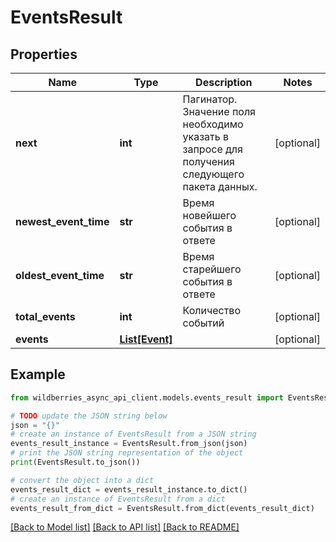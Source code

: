 # EventsResult


## Properties

Name | Type | Description | Notes
------------ | ------------- | ------------- | -------------
**next** | **int** | Пагинатор. Значение поля необходимо указать в запросе для получения следующего пакета данных. | [optional] 
**newest_event_time** | **str** | Время новейшего события в ответе | [optional] 
**oldest_event_time** | **str** | Время старейшего события в ответе | [optional] 
**total_events** | **int** | Количество событий | [optional] 
**events** | [**List[Event]**](Event.md) |  | [optional] 

## Example

```python
from wildberries_async_api_client.models.events_result import EventsResult

# TODO update the JSON string below
json = "{}"
# create an instance of EventsResult from a JSON string
events_result_instance = EventsResult.from_json(json)
# print the JSON string representation of the object
print(EventsResult.to_json())

# convert the object into a dict
events_result_dict = events_result_instance.to_dict()
# create an instance of EventsResult from a dict
events_result_from_dict = EventsResult.from_dict(events_result_dict)
```
[[Back to Model list]](../README.md#documentation-for-models) [[Back to API list]](../README.md#documentation-for-api-endpoints) [[Back to README]](../README.md)


